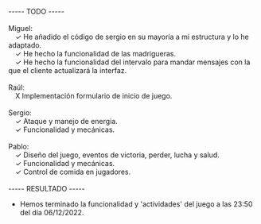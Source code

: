 
----- TODO -----
<br/>
<br/>
Miguel:
  <br/>
  &emsp;✓ He añadido el código de sergio en su mayoría a mi estructura y lo he adaptado.
  <br/>
  &emsp;✓ He hecho la funcionalidad de las madrigueras.
  <br/>
  &emsp;✓ He hecho la funcionalidad del intervalo para mandar mensajes con la que el cliente actualizará la interfaz.
<br/>
<br/>
Raúl:
  <br/>
  &emsp;X Implementación formulario de inicio de juego.
<br/>
<br/>
Sergio:
  <br/>
  &emsp;✓ Ataque y manejo de energia.
  <br/>
  &emsp;✓ Funcionalidad y mecánicas.
<br/>
<br/>
Pablo:
  <br/>
  &emsp;✓ Diseño del juego, eventos de victoria, perder, lucha y salud.
  <br/>
  &emsp;✓ Funcionalidad y mecánicas.
  <br/>
  &emsp;✓ Control de comida en jugadores.
<br/>
<br/>
----- RESULTADO -----
<br/>
- Hemos terminado la funcionalidad y 'actividades' del juego a las 23:50 del día 06/12/2022.
